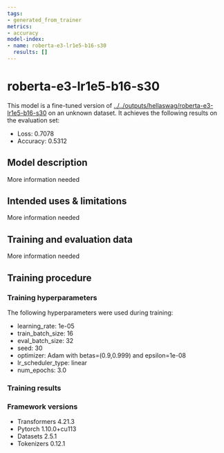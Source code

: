 ```yaml
---
tags:
- generated_from_trainer
metrics:
- accuracy
model-index:
- name: roberta-e3-lr1e5-b16-s30
  results: []
---
```


<!-- This model card has been generated automatically according to the information the Trainer had access to. You
should probably proofread and complete it, then remove this comment. -->

# roberta-e3-lr1e5-b16-s30

This model is a fine-tuned version of [../../outputs/hellaswag/roberta-e3-lr1e5-b16-s30](https://huggingface.co/../../outputs/hellaswag/roberta-e3-lr1e5-b16-s30) on an unknown dataset.
It achieves the following results on the evaluation set:
- Loss: 0.7078
- Accuracy: 0.5312

## Model description

More information needed

## Intended uses & limitations

More information needed

## Training and evaluation data

More information needed

## Training procedure

### Training hyperparameters

The following hyperparameters were used during training:
- learning_rate: 1e-05
- train_batch_size: 16
- eval_batch_size: 32
- seed: 30
- optimizer: Adam with betas=(0.9,0.999) and epsilon=1e-08
- lr_scheduler_type: linear
- num_epochs: 3.0

### Training results



### Framework versions

- Transformers 4.21.3
- Pytorch 1.10.0+cu113
- Datasets 2.5.1
- Tokenizers 0.12.1
